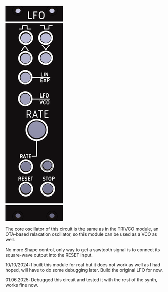 ![](https://raw.githubusercontent.com/Fihdi/Eurorack/refs/heads/main/LFO2/LFO2_Front.png)

The core oscillator of this circuit is the same as in the TRIVCO module, an OTA-based relaxation oscillator, so this module can be used as a VCO as well.

No more Shape control, only way to get a sawtooth signal is to connect its square-wave output into the RESET input. 

10/10/2024: I built this module for real but it does not work as well as I had hoped, will have to do some debugging later. Build the original LFO for now.

01.06.2025: Debugged this circuit and tested it with the rest of the synth, works fine now.
